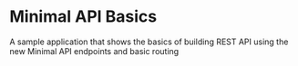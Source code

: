 # Minimal API Basics
A sample application that shows the basics of building REST API using the new Minimal API endpoints and basic routing

